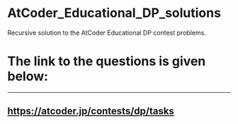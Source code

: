 # AtCoder_Educational_DP_solutions
Recursive solution to the AtCoder Educational DP contest problems. 

# The link to the questions is given below: 

------------------------------------------
https://atcoder.jp/contests/dp/tasks
------------------------------------------
